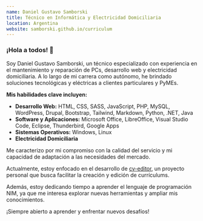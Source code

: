 ```yaml
---
name: Daniel Gustavo Samborski
title: Técnico en Informática y Electricidad Domiciliaria
location: Argentina
website: samborski.github.io/curriculum
---
```


### ¡Hola a todos! 👋

Soy Daniel Gustavo Samborski, un técnico especializado con experiencia en el mantenimiento y reparación de PCs, desarrollo web y electricidad domiciliaria. A lo largo de mi carrera como autónomo, he brindado soluciones tecnológicas y eléctricas a clientes particulares y PyMEs.

**Mis habilidades clave incluyen:**

* **Desarrollo Web:** HTML, CSS, SASS, JavaScript, PHP, MySQL, WordPress, Drupal, Bootstrap, Tailwind, Markdown, Python, .NET, Java
* **Software y Aplicaciones:** Microsoft Office, LibreOffice, Visual Studio Code, Eclipse, Thunderbird, Google Apps
* **Sistemas Operativos:** Windows, Linux
* **Electricidad Domiciliaria**

Me caracterizo por mi compromiso con la calidad del servicio y mi capacidad de adaptación a las necesidades del mercado.

Actualmente, estoy enfocado en el desarrollo de [cv-editor](https://github.com/samborski/cv-editor), un proyecto personal que busca facilitar la creación y edición de currículums.

Además, estoy dedicando tiempo a aprender el lenguaje de programación NIM, ya que me interesa explorar nuevas herramientas y ampliar mis conocimientos.

¡Siempre abierto a aprender y enfrentar nuevos desafíos!
